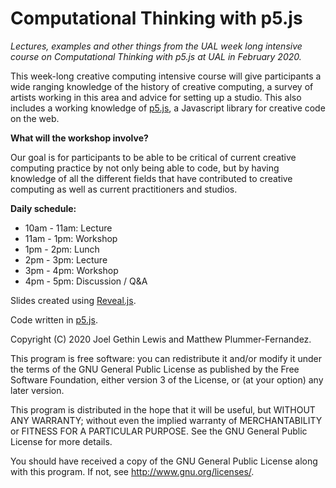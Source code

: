 # Computational Thinking with p5.js

*Lectures, examples and other things from the UAL week long intensive course on Computational Thinking with p5.js at UAL in February 2020.*

This week-long creative computing intensive course will give participants a wide ranging knowledge of the history of creative computing, a survey of artists working in this area and advice for setting up a studio. This also includes a working knowledge of [p5.js](https://p5js.org/), a Javascript library for creative code on the web.

**What will the workshop involve?**

Our goal is for participants to be able to be critical of current creative computing practice by not only being able to code, but by having knowledge of all the different fields that have contributed to creative computing as well as current practitioners and studios.

**Daily schedule:**

* 10am - 11am: Lecture
* 11am - 1pm: Workshop
* 1pm - 2pm: Lunch
* 2pm - 3pm: Lecture
* 3pm - 4pm: Workshop
* 4pm - 5pm: Discussion / Q&A

Slides created using [Reveal.js](https://github.com/hakimel/reveal.js/).

Code written in [p5.js](https://p5js.org/).

Copyright (C) 2020 Joel Gethin Lewis and Matthew Plummer-Fernandez.

This program is free software: you can redistribute it and/or modify
it under the terms of the GNU General Public License as published by
the Free Software Foundation, either version 3 of the License, or
(at your option) any later version.

This program is distributed in the hope that it will be useful,
but WITHOUT ANY WARRANTY; without even the implied warranty of
MERCHANTABILITY or FITNESS FOR A PARTICULAR PURPOSE.  See the
GNU General Public License for more details.

You should have received a copy of the GNU General Public License
along with this program.  If not, see <http://www.gnu.org/licenses/>.
